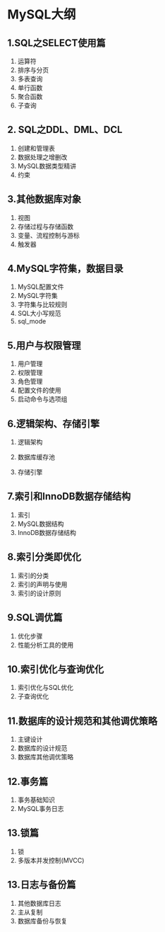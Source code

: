 # MySQL大纲

## 1.SQL之SELECT使用篇

1. 运算符
2. 排序与分页
3. 多表查询
4. 单行函数
5. 聚合函数
6. 子查询

## 2. SQL之DDL、DML、DCL

1. 创建和管理表
2. 数据处理之增删改
3. MySQL数据类型精讲
4. 约束

## 3.其他数据库对象

1. 视图
2. 存储过程与存储函数
3. 变量、流程控制与游标
4. 触发器

## 4.MySQL字符集，数据目录

1. MySQL配置文件
2. MySQL字符集
3. 字符集与比较规则
4. SQL大小写规范
5. sql_mode

## 5.用户与权限管理

1. 用户管理
2. 权限管理
3. 角色管理
4. 配置文件的使用
5. 启动命令与选项组

## 6.逻辑架构、存储引擎

1. 逻辑架构

2. 数据库缓存池

3. 存储引擎

## 7.索引和InnoDB数据存储结构

1. 索引
2. MySQL数据结构
3. InnoDB数据存储结构

## 8.索引分类即优化

1. 索引的分类
2. 索引的声明与使用
3. 索引的设计原则

## 9.SQL调优篇

1. 优化步骤
2. 性能分析工具的使用

## 10.索引优化与查询优化

1. 索引优化与SQL优化
2. 子查询优化

## 11.数据库的设计规范和其他调优策略

1. 主键设计
1. 数据库的设计规范
2. 数据库其他调优策略

## 12.事务篇

1. 事务基础知识
2. MySQL事务日志

## 13.锁篇

1. 锁
2. 多版本并发控制(MVCC)

## 13.日志与备份篇

1. 其他数据库日志
2. 主从复制
3. 数据库备份与恢复

